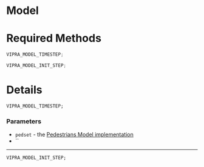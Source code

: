 # Model

# Required Methods

```C++
VIPRA_MODEL_TIMESTEP;

VIPRA_MODEL_INIT_STEP;
```

# Details
```
VIPRA_MODEL_TIMESTEP;
```

### Parameters

- `pedset` - the [Pedestrians Model implementation](..modules/pedestrians.md)
- ``

---

```
VIPRA_MODEL_INIT_STEP;
```